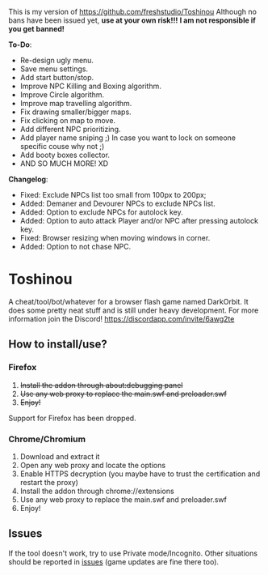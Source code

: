 This is my version of https://github.com/freshstudio/Toshinou
Although no bans have been issued yet, <b>use at your own risk!!!</b>
<b>I am not responsible if you get banned!</b>

<b>To-Do</b>:
  - Re-design ugly menu.
  - Save menu settings.
  - Add start button/stop.
  - Improve NPC Killing and Boxing algorithm.
  - Improve Circle algorithm.
  - Improve map travelling algorithm.
  - Fix drawing smaller/bigger maps.
  - Fix clicking on map to move.
  - Add different NPC prioritizing.
  - Add player name sniping ;) In case you want to lock on someone specific couse why not ;)
  - Add booty boxes collector.
  - AND SO MUCH MORE! XD

<b>Changelog</b>:
  - Fixed: Exclude NPCs list too small from 100px to 200px;
  - Added: Demaner and Devourer NPCs to exclude NPCs list.
  - Added: Option to exclude NPCs for autolock key.
  - Added: Option to auto attack Player and/or NPC after pressing autolock key.
  - Fixed: Browser resizing when moving windows in corner.
  - Added: Option to not chase NPC.



Toshinou
==========
A cheat/tool/bot/whatever for a browser flash game named DarkOrbit.
It does some pretty neat stuff and is still under heavy development.
For more information join the Discord! https://discordapp.com/invite/6awg2te

How to install/use?
----------
### Firefox
1. ~~Install the addon through about:debugging panel~~
2. ~~Use any web proxy to replace the main.swf and preloader.swf~~
3. ~~Enjoy!~~

Support for Firefox has been dropped.

### Chrome/Chromium
1. Download and extract it
2. Open any web proxy and locate the options
3. Enable HTTPS decryption (you maybe have to trust the certification and restart the proxy)
4. Install the addon through chrome://extensions
5. Use any web proxy to replace the main.swf and preloader.swf
6. Enjoy!

Issues
----------
If the tool doesn't work, try to use Private mode/Incognito.
Other situations should be reported in [issues](../../issues) (game updates are fine there too).
